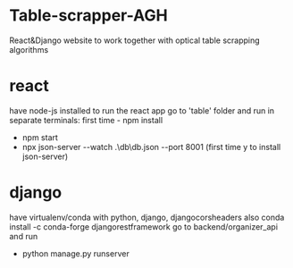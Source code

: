 # Table-scrapper-AGH
React&amp;Django website to work together with optical table scrapping algorithms

# react
have node-js installed
to run the react app go to 'table' folder and run in separate terminals:
first time - npm install
- npm start
- npx json-server --watch .\db\db.json --port 8001 (first time y to install json-server)

# django
have virtualenv/conda with python, django, djangocorsheaders
also conda install -c conda-forge djangorestframework
go to backend/organizer_api and run
- python manage.py runserver

